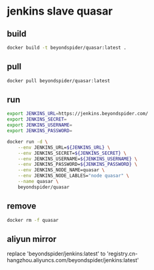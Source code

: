 # jenkins slave quasar

## build
```bash
docker build -t beyondspider/quasar:latest .
```
## pull
```bash
docker pull beyondspider/quasar:latest
```

## run
```bash
export JENKINS_URL=https://jenkins.beyondspider.com/
export JENKINS_SECRET=
export JENKINS_USERNAME=
export JENKINS_PASSWORD=

docker run -d \
    --env JENKINS_URL=${JENKINS_URL} \
    --env JENKINS_SECRET=${JENKINS_SECRET} \
    --env JENKINS_USERNAME=${JENKINS_USERNAME} \
    --env JENKINS_PASSWORD=${JENKINS_PASSWORD} \
    --env JENKINS_NODE_NAME=quasar \
    --env JENKINS_NODE_LABLES="node quasar" \
    --name quasar \
    beyondspider/quasar
```

## remove
```bash
docker rm -f quasar
```

## aliyun mirror
replace 'beyondspider/jenkins:latest' to 'registry.cn-hangzhou.aliyuncs.com/beyondspider/jenkins:latest'
